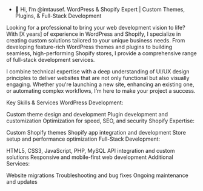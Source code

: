 - 👋 Hi, I’m @imtausef. WordPress & Shopify Expert | Custom Themes, Plugins, & Full-Stack Development

<!---
imtausef/imtausef is a ✨ special ✨ repository because its `README.md` (this file) appears on your GitHub profile.
You can click the Preview link to take a look at your changes.
--->
Looking for a professional to bring your web development vision to life? With [X years] of experience in WordPress and Shopify, I specialize in creating custom solutions tailored to your unique business needs. From developing feature-rich WordPress themes and plugins to building seamless, high-performing Shopify stores, I provide a comprehensive range of full-stack development services.

I combine technical expertise with a deep understanding of UI/UX design principles to deliver websites that are not only functional but also visually engaging. Whether you're launching a new site, enhancing an existing one, or automating complex workflows, I’m here to make your project a success.

Key Skills & Services
WordPress Development:

Custom theme design and development
Plugin development and customization
Optimization for speed, SEO, and security
Shopify Expertise:

Custom Shopify themes
Shopify app integration and development
Store setup and performance optimization
Full-Stack Development:

HTML5, CSS3, JavaScript, PHP, MySQL
API integration and custom solutions
Responsive and mobile-first web development
Additional Services:

Website migrations
Troubleshooting and bug fixes
Ongoing maintenance and updates
